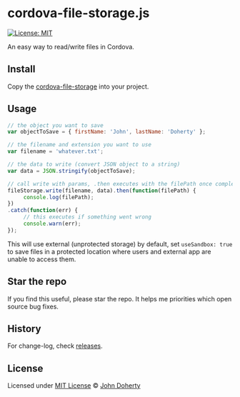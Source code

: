 # cordova-file-storage.js

[![License: MIT](https://img.shields.io/badge/License-ISC-informational.svg)](https://opensource.org/licenses/ISC)

An easy way to read/write files in Cordova.

## Install

Copy the [cordova-file-storage](./cordova-file-storage.js) into your project.

## Usage

```js
// the object you want to save
var objectToSave = { firstName: 'John', lastName: 'Doherty' };

// the filename and extension you want to use
var filename = 'whatever.txt';

// the data to write (convert JSON object to a string)
var data = JSON.stringify(objectToSave);

// call write with params, .then executes with the filePath once complete
fileStorage.write(filename, data).then(function(filePath) {
     console.log(filePath);
})
.catch(function(err) {
     // this executes if something went wrong
     console.warn(err);
});
```

This will use external (unprotected storage) by default, set `useSandbox: true` to save files in a protected location where users and external app are unable to access them.

## Star the repo

If you find this useful, please star the repo. It helps me priorities which open source bug fixes.

## History

For change-log, check [releases](https://github.com/john-doherty//cordova-file-storage/releases).

## License

Licensed under [MIT License](LICENSE) &copy; [John Doherty](https://twitter.com/mrjohndoherty)
